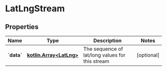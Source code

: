 
# LatLngStream

## Properties
Name | Type | Description | Notes
------------ | ------------- | ------------- | -------------
**&#x60;data&#x60;** | [**kotlin.Array&lt;LatLng&gt;**](LatLng.md) | The sequence of lat/long values for this stream |  [optional]



